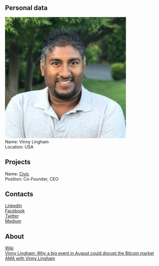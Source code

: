 ## Personal data
![photo](photo/vinny_lingham.jpg)  
Name: Vinny Lingham   
Location: USA  
## Projects 
Name: [Civic](../projects/civic.md)  
Position: Co-Founder, CEO  
## Contacts
[LinkedIn](https://www.linkedin.com/in/vinnylingham/)  
[Facebook](https://www.facebook.com/vinnylingham)  
[Twitter](https://twitter.com/VinnyLingham)  
[Medium](https://vinnylingham.com/)
## About
[Wiki](https://en.wikipedia.org/wiki/Vinny_Lingham)  
[Vinny Lingham: Why a big event in August could disrupt the Bitcoin market](http://www.biznews.com/tech/2017/06/21/vinny-lingham-civic-bitcoin-blockchain/)  
[AMA with Vinny Lingham](https://www.reddit.com/r/ArkEcosystem/comments/6fw0un/log_of_ama_with_civic_by_vinny_lingham/)  
